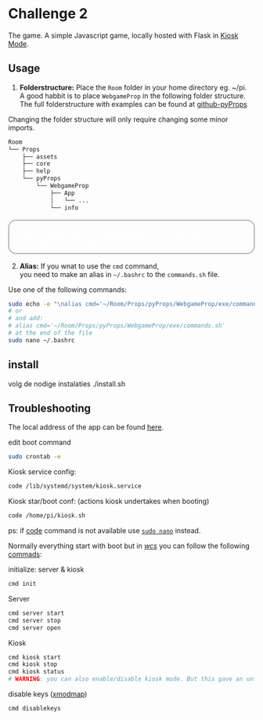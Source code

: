 # Challenge 2


The game.
A simple Javascript game, locally hosted with Flask in [Kiosk Mode](https://pimylifeup.com/raspberry-pi-kiosk/).

<style>
.warn{
    border: 2px solid #1115;
    padding:1rem;
    margin:1rem 0;
    border-radius:1rem;
    color: #fff;
    transition:all 0.2s;
}
.warn:before{
    content: 'Warning: '
}
.warn:hover{
    filter:brightness(2)
}
h1:hover::after{
    content: '#'
}
h2:hover::after{
    content: '#'
}
</style>


## Usage
1. **Folderstructure:**
Place the `Room` folder in your home directory eg. ~/pi. <br>
A good habbit is to place `WebgameProp` in the following folder structure. <br>
The full folderstructure with examples can be found at [github-pyProps](https://github.com/xcape-io/PyProps)

Changing the folder structure will only require changing some minor imports.


```bash
Room
└── Props
    ├── assets
    ├── core
    ├── help
    └── pyProps
        └── WebgameProp
            ├── App
            │   └── ...
            └── info
```

<div class="warn">Make sure to follow instruction at the [example](https://github.com/xcape-io/PyProps)</div>

2. **Alias:**
If you wnat to use the `cmd` command, <br>
you need to make an alias in `~/.bashrc` to the `commands.sh` file.

Use one of the following commands:
```bash
sudo echo -e "\nalias cmd='~/Room/Props/pyProps/WebgameProp/exe/commands.sh'" >> ~/.bashrc
# or
# and add: 
# alias cmd='~/Room/Props/pyProps/WebgameProp/exe/commands.sh' 
# at the end of the file
sudo nano ~/.bashrc


```
## install
volg de nodige instalaties ./install.sh



## Troubleshooting 
The local address of the app can be found [here](./addrs.conf).


edit boot command
```sh
sudo crontab -e
```

Kiosk service config:
```sh
code /lib/systemd/system/kiosk.service
```

Kiosk star/boot conf:
(actions kiosk undertakes when booting)
```sh
code /home/pi/kiosk.sh
```

ps: if [code](https://code.visualstudio.com/docs/editor/command-line) command is not available use [`sudo nano`](https://linuxize.com/post/how-to-use-nano-text-editor/) instead.
<br>


Normally everything start with boot but in *[wcs](https://www.google.com/search?q=worst+case+scenario)* you can follow the following [commads](./commands.sh):



initialize: server & kiosk
```sh
cmd init
```

Server
```sh
cmd server start
cmd server stop
cmd server open
``` 
Kiosk
```sh
cmd kiosk start
cmd kiosk stop
cmd kiosk status
# WARNING: you can also enable/disable kiosk mode. But this gave an unfixable bug. So don't.
```

disable keys ([xmodmap](https://wiki.archlinux.org/title/xmodmap))
``` bash
cmd disablekeys
```
